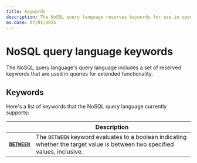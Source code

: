```yaml
---
title: Keywords
description: The NoSQL query language reserves keywords for use in special expressions for queries.
ms.date: 07/01/2025
---
```


# NoSQL query language keywords

The NoSQL query language's query language includes a set of reserved keywords that are used in queries for extended functionality.

## Keywords

Here's a list of keywords that the NoSQL query language currently supports:

| | Description |
| --- | --- |
| **[`BETWEEN`](between.md)** | The `BETWEEN` keyword evaluates to a boolean indicating whether the target value is between two specified values, inclusive. |
